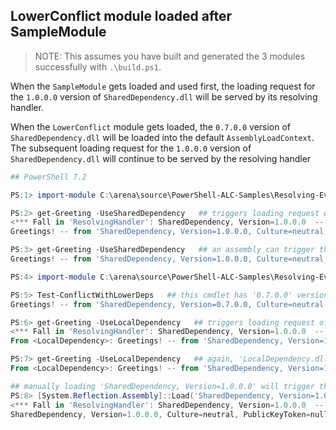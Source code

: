 ## LowerConflict module loaded after SampleModule

> NOTE: This assumes you have built and generated the 3 modules successfully with `.\build.ps1`.

When the `SampleModule` gets loaded and used first,
the loading request for the `1.0.0.0` version of `SharedDependency.dll` will be served by its resolving handler.

When the `LowerConflict` module gets loaded, the `0.7.0.0` version of `SharedDependency.dll` will be loaded into the default `AssemblyLoadContext`.
The subsequent loading request for the `1.0.0.0` version of `SharedDependency.dll` will continue to be served by the resolving handler

```PowerShell
## PowerShell 7.2

PS:1> import-module C:\arena\source\PowerShell-ALC-Samples\Resolving-Event-with-ALC\bin\SampleModule\SampleModule.psd1

PS:2> get-Greeting -UseSharedDependency   ## triggers loading request of 'SharedDependency' from 'Greeting.Commands.dll'.
<*** Fall in 'ResolvingHandler': SharedDependency, Version=1.0.0.0  -- Loaded! ***>
Greetings! -- from 'SharedDependency, Version=1.0.0.0, Culture=neutral, PublicKeyToken=null', loaded in 'MyCustomALC'

PS:3> get-Greeting -UseSharedDependency   ## an assembly can trigger the loading of its reference assembly only once.
Greetings! -- from 'SharedDependency, Version=1.0.0.0, Culture=neutral, PublicKeyToken=null', loaded in 'MyCustomALC'

PS:4> import-module C:\arena\source\PowerShell-ALC-Samples\Resolving-Event-with-ALC\bin\lowerConflict\ConflictWithLowerDeps.dll

PS:5> Test-ConflictWithLowerDeps   ## this cmdlet has '0.7.0.0' version of 'SharedDependency' loaded in default ALC.
Greetings! -- from 'SharedDependency, Version=0.7.0.0, Culture=neutral, PublicKeyToken=null', loaded in 'Default'

PS:6> get-Greeting -UseLocalDependency   ## triggers loading request of 'SharedDependency' from 'LocalDependency.dll'.
<*** Fall in 'ResolvingHandler': SharedDependency, Version=1.0.0.0  -- Loaded! ***>
From <LocalDependency>: Greetings! -- from 'SharedDependency, Version=1.0.0.0, Culture=neutral, PublicKeyToken=null', loaded in 'MyCustomALC'

PS:7> get-Greeting -UseLocalDependency   ## again, 'LocalDependency.dll' can trigger the loading of 'SharedDependency' only once.
From <LocalDependency>: Greetings! -- from 'SharedDependency, Version=1.0.0.0, Culture=neutral, PublicKeyToken=null', loaded in 'MyCustomALC'

## manually loading 'SharedDependency, Version=1.0.0.0' will trigger the resolving handler again.
PS:8> [System.Reflection.Assembly]::Load('SharedDependency, Version=1.0.0.0, Culture=neutral, PublicKeyToken=null') | % FullName
<*** Fall in 'ResolvingHandler': SharedDependency, Version=1.0.0.0  -- Loaded! ***>
SharedDependency, Version=1.0.0.0, Culture=neutral, PublicKeyToken=null
```

